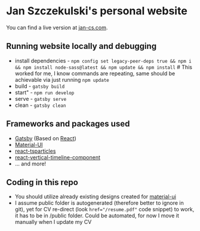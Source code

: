# Jan Szczekulski's personal website
You can find a live version at [jan-cs.com](http://jan-cs.com/).


## Running website locally and debugging
* install dependencies - `npm config set legacy-peer-deps true && npm i && npm install node-sass@latest && npm update && npm install` # This worked for me, I know commands are repeating, same should be achievable via just running `npm update`
* build - `gatsby build`
* start" - `npm run develop`
* serve - `gatsby serve`
* clean - `gatsby clean`

## Frameworks and packages used
- [Gatsby](https://www.gatsbyjs.com/) (Based on [React](https://reactjs.org/))
- [Material-UI](https://material-ui.com/)
- [react-tsparticles](https://github.com/matteobruni/tsparticles)
- [react-vertical-timeline-component](https://github.com/stephane-monnot/react-vertical-timeline)
- ... and more!

## Coding in this repo
* You should utilize already existing designs created for [material-ui](https://mui.com/material-ui/icons/)
* I assume public folder is autogenerated (therefore better to ignore in git), yet for CV re-direct (look `href="/resume.pdf"` code snippet) to work, it has to be in /public folder. Could be automated, for now I move it manually when I update my CV